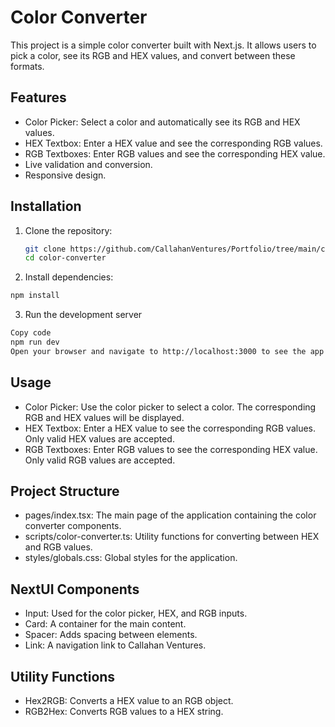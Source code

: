 # Color Converter

This project is a simple color converter built with Next.js. It allows users to pick a color, see its RGB and HEX values, and convert between these formats.

## Features

- Color Picker: Select a color and automatically see its RGB and HEX values.
- HEX Textbox: Enter a HEX value and see the corresponding RGB values.
- RGB Textboxes: Enter RGB values and see the corresponding HEX value.
- Live validation and conversion.
- Responsive design.

## Installation

1. Clone the repository:

   ```sh
   git clone https://github.com/CallahanVentures/Portfolio/tree/main/color-converter.git
   cd color-converter

   ```

2. Install dependencies:

```sh
npm install
```

3. Run the development server

```sh
Copy code
npm run dev
Open your browser and navigate to http://localhost:3000 to see the app in action.
```

## Usage

- Color Picker: Use the color picker to select a color. The corresponding RGB and HEX values will be displayed.
- HEX Textbox: Enter a HEX value to see the corresponding RGB values. Only valid HEX values are accepted.
- RGB Textboxes: Enter RGB values to see the corresponding HEX value. Only valid RGB values are accepted.

## Project Structure

- pages/index.tsx: The main page of the application containing the color converter components.
- scripts/color-converter.ts: Utility functions for converting between HEX and RGB values.
- styles/globals.css: Global styles for the application.

## NextUI Components

- Input: Used for the color picker, HEX, and RGB inputs.
- Card: A container for the main content.
- Spacer: Adds spacing between elements.
- Link: A navigation link to Callahan Ventures.

## Utility Functions

- Hex2RGB: Converts a HEX value to an RGB object.
- RGB2Hex: Converts RGB values to a HEX string.
